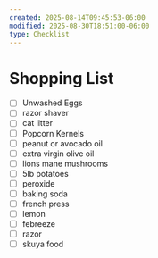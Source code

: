 ```yaml
---
created: 2025-08-14T09:45:53-06:00
modified: 2025-08-30T18:51:00-06:00
type: Checklist
---
```


# Shopping List

- [ ] Unwashed Eggs
- [ ] razor shaver
- [ ] cat litter
- [ ] Popcorn Kernels
- [ ] peanut or avocado oil
- [ ] extra virgin olive oil
- [ ] lions mane mushrooms
- [ ] 5lb potatoes
- [ ] peroxide
- [ ] baking soda
- [ ] french press
- [ ] lemon
- [ ] febreeze
- [ ] razor
- [ ] skuya food
